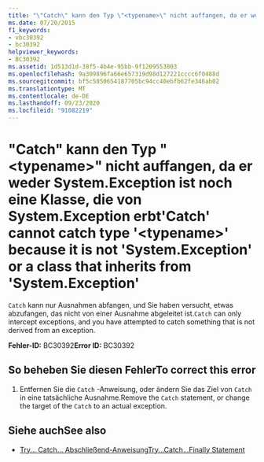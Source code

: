 ```yaml
---
title: "\"Catch\" kann den Typ \"<typename>\" nicht auffangen, da er weder System.Exception ist noch eine Klasse, die von System.Exception erbt"
ms.date: 07/20/2015
f1_keywords:
- vbc30392
- bc30392
helpviewer_keywords:
- BC30392
ms.assetid: 1d513d1d-38f5-4b4e-95bb-9f1209553803
ms.openlocfilehash: 9a309896fa66e657319d98d127221cccc6f0488d
ms.sourcegitcommit: bf5c5850654187705bc94cc40ebfb62fe346ab02
ms.translationtype: MT
ms.contentlocale: de-DE
ms.lasthandoff: 09/23/2020
ms.locfileid: "91082219"
---
```

# <a name="catch-cannot-catch-type-typename-because-it-is-not-systemexception-or-a-class-that-inherits-from-systemexception"></a><span data-ttu-id="b1759-102">"Catch" kann den Typ "\<typename>" nicht auffangen, da er weder System.Exception ist noch eine Klasse, die von System.Exception erbt</span><span class="sxs-lookup"><span data-stu-id="b1759-102">'Catch' cannot catch type '\<typename>' because it is not 'System.Exception' or a class that inherits from 'System.Exception'</span></span>

<span data-ttu-id="b1759-103">`Catch` kann nur Ausnahmen abfangen, und Sie haben versucht, etwas abzufangen, das nicht von einer Ausnahme abgeleitet ist.</span><span class="sxs-lookup"><span data-stu-id="b1759-103">`Catch` can only intercept exceptions, and you have attempted to catch something that is not derived from an exception.</span></span>  
  
 <span data-ttu-id="b1759-104">**Fehler-ID:** BC30392</span><span class="sxs-lookup"><span data-stu-id="b1759-104">**Error ID:** BC30392</span></span>  
  
## <a name="to-correct-this-error"></a><span data-ttu-id="b1759-105">So beheben Sie diesen Fehler</span><span class="sxs-lookup"><span data-stu-id="b1759-105">To correct this error</span></span>  
  
1. <span data-ttu-id="b1759-106">Entfernen Sie die `Catch` -Anweisung, oder ändern Sie das Ziel von `Catch` in eine tatsächliche Ausnahme.</span><span class="sxs-lookup"><span data-stu-id="b1759-106">Remove the `Catch` statement, or change the target of the `Catch` to an actual exception.</span></span>  
  
## <a name="see-also"></a><span data-ttu-id="b1759-107">Siehe auch</span><span class="sxs-lookup"><span data-stu-id="b1759-107">See also</span></span>

- [<span data-ttu-id="b1759-108">Try... Catch... Abschließend-Anweisung</span><span class="sxs-lookup"><span data-stu-id="b1759-108">Try...Catch...Finally Statement</span></span>](../language-reference/statements/try-catch-finally-statement.md)
